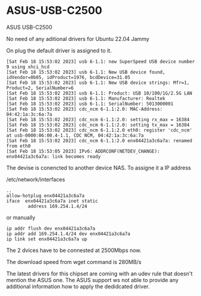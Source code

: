 # ASUS-USB-C2500
ASUS USB-C2500

No need of any aditional drivers for Ubuntu 22.04 Jammy

On plug the default driver is assigned to it.
```
[Sat Feb 18 15:53:02 2023] usb 6-1.1: new SuperSpeed USB device number 9 using xhci_hcd
[Sat Feb 18 15:53:02 2023] usb 6-1.1: New USB device found, idVendor=0b05, idProduct=1976, bcdDevice=31.05
[Sat Feb 18 15:53:02 2023] usb 6-1.1: New USB device strings: Mfr=1, Product=2, SerialNumber=6
[Sat Feb 18 15:53:02 2023] usb 6-1.1: Product: USB 10/100/1G/2.5G LAN
[Sat Feb 18 15:53:02 2023] usb 6-1.1: Manufacturer: Realtek
[Sat Feb 18 15:53:02 2023] usb 6-1.1: SerialNumber: 5013000001
[Sat Feb 18 15:53:02 2023] cdc_ncm 6-1.1:2.0: MAC-Address: 04:42:1a:3c:6a:7a
[Sat Feb 18 15:53:02 2023] cdc_ncm 6-1.1:2.0: setting rx_max = 16384
[Sat Feb 18 15:53:02 2023] cdc_ncm 6-1.1:2.0: setting tx_max = 16384
[Sat Feb 18 15:53:02 2023] cdc_ncm 6-1.1:2.0 eth0: register 'cdc_ncm' at usb-0000:06:00.4-1.1, CDC NCM, 04:42:1a:3c:6a:7a
[Sat Feb 18 15:53:02 2023] cdc_ncm 6-1.1:2.0 enx04421a3c6a7a: renamed from eth0
[Sat Feb 18 15:53:05 2023] IPv6: ADDRCONF(NETDEV_CHANGE): enx04421a3c6a7a: link becomes ready
```

The devise is conencted to another device NAS.
To assigne it a IP address

/etc/network/interfaces
```
..
allow-hotplug enx04421a3c6a7a
iface  enx04421a3c6a7a inet static
        address 169.254.1.4/24
```

or manually 
```
ip addr flush dev enx04421a3c6a7a
ip addr add 169.254.1.4/24 dev enx04421a3c6a7a
ip link set enx04421a3c6a7a up
```

The 2 dvices have to be connested at 2500Mbps now.

The download speed from wget command is 280MB/s


The latest drivers for this chipset are coming with an udev rule that doesn't mention the ASUS one. 
The ASUS support ws not able to provide any additional information how to apply the dedidcated driver.
